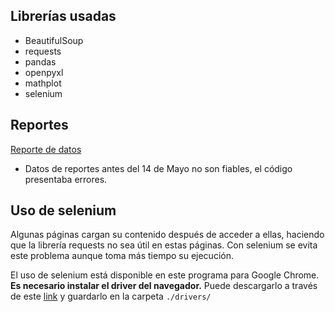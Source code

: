 ## Librerías usadas

- BeautifulSoup
- requests
- pandas
- openpyxl
- mathplot
- selenium

## Reportes
[Reporte de datos](https://unaledu-my.sharepoint.com/:f:/g/personal/diporrasc_unal_edu_co/EgGtalNhip1EqE6p7OGyqIIB4OAbREHbszYB5mtlMhiqcA?e=m3yN1G)

- Datos de reportes antes del 14 de Mayo no son fiables, el código presentaba errores.

## Uso de selenium

Algunas páginas cargan su contenido después de acceder a ellas, haciendo que la librería requests no sea útil en estas páginas. Con selenium se evita este problema aunque toma más tiempo su ejecución.

El uso de selenium está disponible en este programa para Google Chrome. **Es necesario instalar el driver del navegador.** Puede descargarlo a través de este [link](https://googlechromelabs.github.io/chrome-for-testing/) y guardarlo en la carpeta `./drivers/`